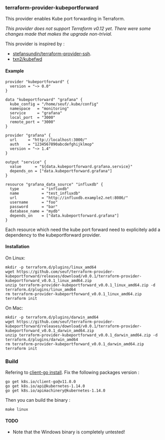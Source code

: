 ### terraform-provider-kubeportforward

This provider enables Kube port forwarding in Terraform.

*This provider does not support Terraform v0.12 yet. There were some changes made that makes the upgrade non-trivial.*

This provider is inspired by :
* [stefansundin/terraform-provider-ssh](https://github.com/stefansundin/terraform-provider-ssh).
* [txn2/kubefwd](https://github.com/txn2/kubefwd)

#### Example

```
provider "kubeportforward" {
  version = "~> 0.0"
}

data "kubeportforward" "grafana" {
  kube_config = "/home/seuf/.kube/config"
  namespace   = "monitoring"
  service     = "grafana"
  local_port  = "3000"
  remote_port = "3000"
}

provider "grafana" {
  url     = "http://localhost:3000/"
  auth    = "1234567890abcdefghijklmop"
  version = "~> 1.4"
}

output "service" {
  value      = "${data.kubeportforward.grafana.service}"
  depends_on = ["data.kubeportforward.grafana"]
}

resource "grafana_data_source" "influxdb" {
  type          = "influxdb"
  name          = "test_influxdb"
  url           = "http://influxdb.example2.net:8086/"
  username      = "foo"
  password      = "bar"
  database_name = "mydb"
  depends_on    = ["data.kubeportforward.grafana"]
}
```

Each resource which need the kube port forward need to explicitely add a dependency to the kubeportforward provider.

#### Installation

On Linux:

```shell
mkdir -p terraform.d/plugins/linux_amd64
wget https://github.com/seuf/terraform-provider-kubeportforward/releases/download/v0.0.1/terraform-provider-kubeportforward_v0.0.1_linux_amd64.zip
unzip terraform-provider-kubeportforward_v0.0.1_linux_amd64.zip -d terraform.d/plugins/linux_amd64
rm terraform-provider-kubeportforward_v0.0.1_linux_amd64.zip
terraform init
```

On Mac:

```shell
mkdir -p terraform.d/plugins/darwin_amd64
wget https://github.com/seuf/terraform-provider-kubeportforward/releases/download/v0.0.1/terraform-provider-kubeportforward_v0.0.1_darwin_amd64.zip
unzip terraform-provider-kubeportforward_v0.0.1_darwin_amd64.zip -d terraform.d/plugins/darwin_amd64
rm terraform-provider-kubeportforward_v0.0.1_darwin_amd64.zip
terraform init
```

### Build

Refering to [client-go install](https://github.com/kubernetes/client-go/blob/master/INSTALL.md). Fix the following packages version :

```
go get k8s.io/client-go@v11.0.0
go get k8s.io/api@kubernetes-1.14.0
go get k8s.io/apimachinery@kubernetes-1.14.0
```

Then you can build the binary :

```
make linux
```


#### TODO

- Note that the Windows binary is completely untested!
